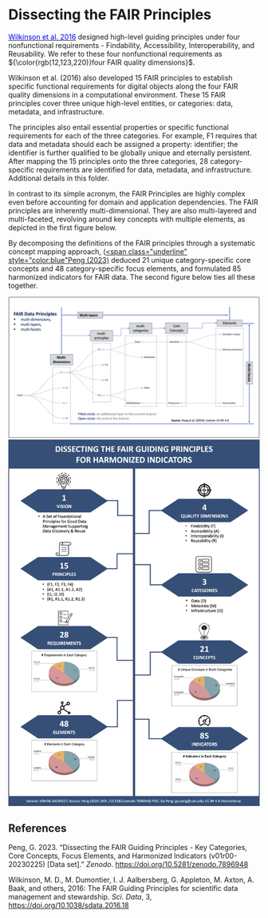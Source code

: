 Dissecting the FAIR Principles
==============================

[<span class="underline" style="color:blue">Wilkinson et al. 2016</span>](https://doi.org/10.1038/sdata.2016.18) designed high-level guiding principles under four nonfunctional requirements - Findability, Accessibility, Interoperability, and Reusability. We refer to these four nonfunctional requirements as ${\color{rgb(12,123,220)}four FAIR quality dimensions}$.

Wilkinson et al. (2016) also developed 15 FAIR principles to establish specific functional requirements for digital objects along the four FAIR quality dimensions in a computational environment. These 15 FAIR principles cover three unique high-level entities, or categories: data, metadata, and infrastructure. 

The principles also entail essential properties or specific functional requirements for each of the three categories. For example, F1 requires that data and metadata should each be assigned a property: identifier; the identifier is further qualified to be globally unique and eternally persistent. After mapping the 15 principles onto the three categories, 28 category-specific requirements are identified for data, metadata, and infrastructure. Additional details in this folder.

In contrast to its simple acronym, the FAIR Principles are highly complex even before accounting for domain and application dependencies. The FAIR principles are inherently multi-dimensional. They are also multi-layered and multi-faceted, revolving around key concepts with multiple elements, as depicted in the first figure below.

By decomposing the definitions of the FAIR principles through a systematic concept mapping approach, ([<span class="underline" style="color:blue"Peng (2023)</span>](https://doi.org/10.5281/zenodo.7896948) deduced 21 unique category-specific core concepts and 48 category-specific focus elements, and formulated 85 harmonized indicators for FAIR data. The second figure below ties all these together.

<img src="./_images/Peng_etal_2024-IJED-Figure2.jpg" width="850" />

<img src="./_images/Peng_DissectingFAIR-Principles_v00r08.jpg" width="550" />


References
----------

Peng, G. 2023. “Dissecting the FAIR Guiding Principles - Key Categories, Core Concepts, Focus Elements, and Harmonized Indicators (v01r00-20230225) [Data set].” _Zenodo_. https://doi.org/10.5281/zenodo.7896948 

Wilkinson, M. D.,  M. Dumontier, I. J. Aalbersberg, G. Appleton, M. Axton, A. Baak, and others, 2016: The FAIR Guiding Principles for scientific data management and stewardship. _Sci. Data_, 3,  https://doi.org/10.1038/sdata.2016.18
